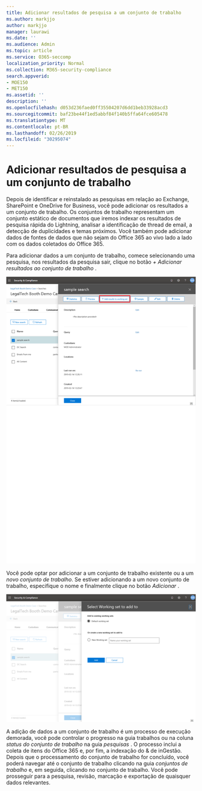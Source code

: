 ```yaml
---
title: Adicionar resultados de pesquisa a um conjunto de trabalho
ms.author: markjjo
author: markjjo
manager: laurawi
ms.date: ''
ms.audience: Admin
ms.topic: article
ms.service: O365-seccomp
localization_priority: Normal
ms.collection: M365-security-compliance
search.appverid:
- MOE150
- MET150
ms.assetid: ''
description: ''
ms.openlocfilehash: d053d236faed0ff35504207d6dd1beb33928acd3
ms.sourcegitcommit: baf23be44f1ed5abbf84f140b5ffa64fce605478
ms.translationtype: MT
ms.contentlocale: pt-BR
ms.lasthandoff: 02/26/2019
ms.locfileid: "30295074"
---
```

# <a name="add-search-results-to-a-working-set"></a>Adicionar resultados de pesquisa a um conjunto de trabalho

Depois de identificar e reinstalado as pesquisas em relação ao Exchange, SharePoint e OneDrive for Business, você pode adicionar os resultados a um conjunto de trabalho. Os conjuntos de trabalho representam um conjunto estático de documentos que iremos indexar os resultados de pesquisa rápida do Lightning, analisar a identificação de thread de email, a detecção de duplicidades e temas próximos.  Você também pode adicionar dados de fontes de dados que não sejam do Office 365 ao vivo lado a lado com os dados coletados do Office 365.

Para adicionar dados a um conjunto de trabalho, comece selecionando uma pesquisa, nos resultados da pesquisa sair, clique no botão *+ Adicionar resultados ao conjunto de trabalho* .

![Adicionando dados a um conjunto de trabalho](../media/c1b4fc00-7a15-4587-b9b0-ce594bb02e4d.png)

Você pode optar por adicionar a um conjunto de trabalho existente ou a um *novo conjunto de trabalho*.  Se estiver adicionando a um novo conjunto de trabalho, especifique o nome e finalmente clique no botão *Adicionar* .

![Selecionar um conjunto de trabalho](../media/e8c6ab51-da8d-4c39-9b21-26bfdf453fb9.png)

A adição de dados a um conjunto de trabalho é um processo de execução demorada, você pode controlar o progresso na guia trabalhos ou na coluna *status do conjunto de trabalho* na guia *pesquisas* .  O processo inclui a coleta de itens do Office 365 e, por fim, a indexação do & de inGestão.  Depois que o processamento do conjunto de trabalho for concluído, você poderá navegar até o conjunto de trabalho clicando na guia *conjuntos de trabalho* e, em seguida, clicando no conjunto de trabalho.  Você pode prosseguir para a pesquisa, revisão, marcação e exportação de quaisquer dados relevantes.